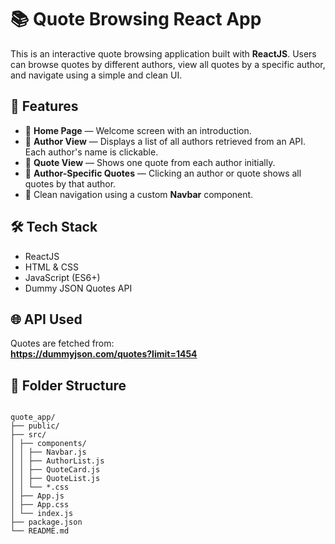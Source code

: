 # 📚 Quote Browsing React App

This is an interactive quote browsing application built with **ReactJS**. Users can browse quotes by different authors, view all quotes by a specific author, and navigate using a simple and clean UI.

## 🚀 Features

- 🔸 **Home Page** — Welcome screen with an introduction.
- 🔸 **Author View** — Displays a list of all authors retrieved from an API. Each author's name is clickable.
- 🔸 **Quote View** — Shows one quote from each author initially.
- 🔸 **Author-Specific Quotes** — Clicking an author or quote shows all quotes by that author.
- 🔸 Clean navigation using a custom **Navbar** component.

## 🛠️ Tech Stack

- ReactJS
- HTML & CSS
- JavaScript (ES6+)
- Dummy JSON Quotes API




## 🌐 API Used

Quotes are fetched from:  
**https://dummyjson.com/quotes?limit=1454**

## 📁 Folder Structure

```plain text

quote_app/
├── public/
├── src/
│ ├── components/
│ │ ├── Navbar.js
│ │ ├── AuthorList.js
│ │ ├── QuoteCard.js
│ │ ├── QuoteList.js
│ │ └── *.css
│ ├── App.js
│ ├── App.css
│ └── index.js
├── package.json
└── README.md
